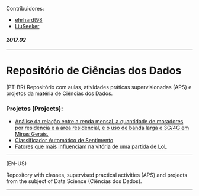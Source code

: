 Contribuidores:
- [ehrhardt98](https://github.com/ehrhardt98)
- [LiuSeeker](https://github.com/LiuSeeker)

#### *2017.02*
---
# Repositório de Ciências dos Dados

(PT-BR)
Repositório com aulas, atividades práticas supervisionadas (APS) e projetos da matéria de Ciências dos Dados.

### Projetos (Projects):
- [Análise da relação entre a renda mensal, a quantidade de moradores por residência e a área residencial, e o uso de banda larga e 3G/4G em Minas Gerais.](https://github.com/LiuSeeker/CieDados/tree/master/Projeto%201)
- [Classificador Automático de Sentimento](https://github.com/LiuSeeker/CieDados/tree/master/Projeto2)
- [Fatores que mais influenciam na vitória de uma partida de LoL](https://github.com/LiuSeeker/CieDados/tree/master/Projeto%203)


---

(EN-US)

Repository with classes, supervised practical activities (APS) and projects from the subject of Data Science (Ciências dos Dados).

---


